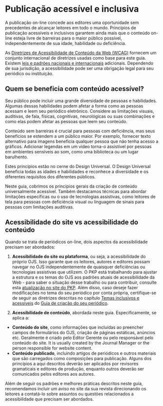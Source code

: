 # Publicação acessível e inclusiva

A publicação on-line concede aos editores uma oportunidade sem precedentes de alcançar leitores em todo o mundo. Princípios de publicação acessíveis e inclusivos garantem ainda mais que o conteúdo on-line esteja livre de barreiras para o maior público possível, independentemente de sua idade, habilidade ou deficiência.

As [Diretrizes de Acessibilidade de Conteúdo da Web (WCAG)](https://www.w3.org/WAI/WCAG21/quickref/) fornecem um conjunto internacional de diretrizes usadas como base para este guia. Existem [leis e padrões nacionais e internacionais](https://webaim.org/articles/laws/world/) adicionais. Dependendo de sua jurisdição, a acessibilidade pode ser uma obrigação legal para seu periódico ou instituição.

## Quem se beneficia com conteúdo acessível?

Seu público pode incluir uma grande diversidade de pessoas e habilidades. Algumas dessas habilidades podem afetar a forma como as pessoas acessam e leem seu periódico eletrônico. Considere as limitações visuais, auditivas, de fala, físicas, cognitivas, neurológicas ou suas combinações e como elas podem afetar as pessoas que leem seu conteúdo.

Conteúdo sem barreiras é crucial para pessoas com deficiência, mas seus benefícios se estendem a um público maior. Por exemplo, fornecer texto alternativo para imagens beneficia qualquer pessoa que não tenha acesso a gráficos. Adicionar legendas em um vídeo torna-o assistível por pessoas em ambientes sensíveis ao som, como uma biblioteca ou um lugar barulhento.

Estes princípios estão no cerne do Design Universal. O Design Universal beneficia todas as idades e habilidades e reconhece a diversidade e os diferentes requisitos dos diferentes públicos.

Neste guia, cobrimos os princípios gerais da criação de conteúdo universalmente acessível. Também destacamos técnicas para abordar limitações específicas ou o uso de tecnologias assistivas, como leitores de tela para pessoas com deficiência visual ou linguagem de sinais para pessoas com limitações auditivas.

## Acessibilidade do site vs acessibilidade do conteúdo

Quando se trata de periódicos on-line, dois aspectos da acessibilidade precisam ser abordados:

1. **Acessibilidade do site ou plataforma**, ou seja, a acessibilidade do próprio OJS. Isso garante que os leitores, autores e editores possam navegar no OJS independentemente de quaisquer deficiências ou tecnologias assistivas que utilizem. O PKP está trabalhando para ajustar a estrutura e os temas do OJS aos padrões atuais de acessibilidade da Web - para saber o situação desse trabalho ou para contribuir, consulte esta [atualização no site do PKP](https://pkp.sfu.ca/2020/05/21/is-your-journal-accessible-working-with-community-to-make-ojs-open-for-all/). Além disso, caso deseje fazer modificações no tema do seu periódico por conta própria, certifique-se de seguir as diretrizes descritas no capítulo [Temas inclusivos e acessíveis](/designing-your-journal/en/inclusive-and-accessible-theming) do [Guia de criação do seu periódico](/designing-your-journal/).

2. **Acessibilidade de conteúdo**, abordada neste guia. Especificamente, se aplica a:

- **Conteúdo do site**, como informações que incluídas ao preencher campos de formulários do OJS, criação de páginas estáticas, anúncios etc. Geralmente é criado pelo Editor Gerente ou pelo responsável pelo conteúdo do site. It is usually created by the Journal Manager or the person responsible for website content.
- **Conteúdo publicado**, incluindo artigos de periódicos e outros materiais que são carregados como composições para publicação. Alguns dos princípios a aqui descritos deverão ser aplicados por revisores gramaticais e editores de produção, enquanto outros deverão ser comunicados pelos editores aos autores.

Além de seguir os padrões e melhores práticas descritos neste guia, recomendamos incluir um aviso no site da sua revista direcionando os leitores a contatá-lo sobre assuntos ou questões relacionados a acessibilidade que precisam ser abordados.
